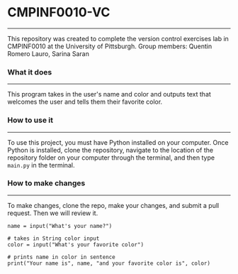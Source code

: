 # CMPINF0010-VC
---
This repository was created to complete the version control exercises lab in CMPINF0010 at the University of Pittsburgh.
Group members: Quentin Romero Lauro, Sarina Saran

### What it does
---
This program takes in the user's name and color and outputs text that welcomes the user and tells them their favorite color.

### How to use it
---
To use this project, you must have Python installed on your computer. Once Python is installed, clone the repository, navigate to the location of the repository folder on your computer through the terminal, and then type ```main.py``` in the terminal.

### How to make changes
---

To make changes, clone the repo, make your changes, and submit a pull request. Then we will review it.

```# takes in String name input
name = input("What's your name?")

# takes in String color input
color = input("What's your favorite color")

# prints name in color in sentence
print("Your name is", name, "and your favorite color is", color)
```

